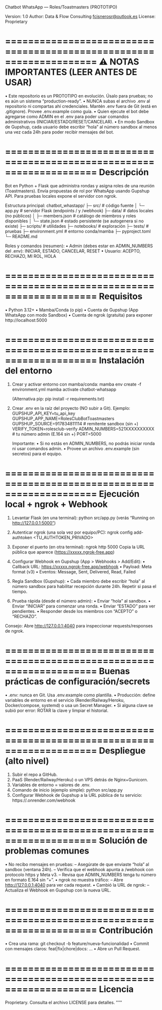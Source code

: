 Chatbot WhatsApp — Roles/Toastmasters (PROTOTIPO)

Version: 1.0
Author: Data & Flow Consulting <fcisnerosr@outlook.es>
License: Proprietary

====================================================================
⚠️ NOTAS IMPORTANTES (LEER ANTES DE USAR)
====================================================================
• Este repositorio es un PROTOTIPO en evolución. Úsalo para pruebas; no es
  aún un sistema “production-ready”.
• NUNCA subas el archivo .env al repositorio ni compartas ahí credenciales.
  Mantén .env fuera de Git (está en .gitignore). Provee .env.example como guía.
• Quien ejecute el bot debe agregarse como ADMIN en el .env para poder usar
  comandos administrativos (INICIAR/ESTADO/RESET/CANCELAR).
• En modo Sandbox de Gupshup, cada usuario debe escribir “hola” al número
  sandbox al menos una vez cada 24h para poder recibir mensajes del bot.

====================================================================
Descripción
====================================================================
Bot en Python + Flask que administra rondas y asigna roles de una reunión
(Toastmasters). Envía propuestas de rol por WhatsApp usando Gupshup API.
Para pruebas locales expone el servidor con ngrok.

Estructura principal:
chatbot_whastapp/
├─ src/                # código fuente
│  └─ app.py           # servidor Flask (endpoints / y /webhook)
├─ data/               # datos locales (no públicos)
│  ├─ members.json     # catálogo de miembros y roles disponibles
│  └─ state.json       # estado persistente (se autogenera si no existe)
├─ scripts/            # utilidades
├─ notebooks/          # exploración
├─ tests/              # pruebas
├─ environment.yml     # entorno conda/mamba
├─ pyproject.toml
└─ README.md

Roles y comandos (resumen):
• Admin (debes estar en ADMIN_NUMBERS del .env): INICIAR, ESTADO, CANCELAR, RESET
• Usuario: ACEPTO, RECHAZO, MI ROL, HOLA

====================================================================
Requisitos
====================================================================
• Python 3.12+
• Mamba/Conda (o pip)
• Cuenta de Gupshup (App WhatsApp con modo Sandbox)
• Cuenta de ngrok (gratuita) para exponer http://localhost:5000

====================================================================
Instalación del entorno
====================================================================
1) Crear y activar entorno con mamba/conda:
   mamba env create -f environment.yml
   mamba activate chatbot-whatsapp

   (Alternativa pip: pip install -r requirements.txt)

2) Crear .env en la raíz del proyecto (NO subir a Git). Ejemplo:
   GUPSHUP_API_KEY=tu_api_key
   GUPSHUP_APP_NAME=RolesClubBotToastmasters
   GUPSHUP_SOURCE=917834811114            # remitente sandbox (sin +)
   VERIFY_TOKEN=rolesclub-verify
   ADMIN_NUMBERS=521XXXXXXXXXX            # tu número admin (E.164 sin +)
   PORT=5000

   Importante:
   • Si no estás en ADMIN_NUMBERS, no podrás iniciar ronda ni usar comandos admin.
   • Provee un archivo .env.example (sin secretos) para el equipo.

====================================================================
Ejecución local + ngrok + Webhook
====================================================================
1) Levantar Flask (en una terminal):
   python src/app.py
   (verás “Running on http://127.0.0.1:5000”)

2) Autenticar ngrok (una sola vez por equipo/PC):
   ngrok config add-authtoken <TU_AUTHTOKEN_PRIVADO>

3) Exponer el puerto (en otra terminal):
   ngrok http 5000
   Copia la URL pública que aparece (https://xxxxx.ngrok-free.app)

4) Configurar Webhook en Gupshup (App > Webhooks > Add/Edit):
   • Callback URL: https://xxxxx.ngrok-free.app/webhook
   • Payload: Meta format (v3)
   • Eventos: Message, Sent, Delivered, Read, Failed

5) Regla Sandbox (Gupshup):
   • Cada miembro debe escribir “hola” al número sandbox para habilitar recepción
     durante 24h. Repetir si pasa el tiempo.

6) Prueba rápida (desde el número admin):
   • Enviar “hola” al sandbox.
   • Enviar “INICIAR” para comenzar una ronda.
   • Enviar “ESTADO” para ver pendientes.
   • Responder desde los miembros con “ACEPTO” o “RECHAZO”.

Consejo: Abre http://127.0.0.1:4040 para inspeccionar requests/responses de ngrok.

====================================================================
Buenas prácticas de configuración/secrets
====================================================================
• .env: nunca en Git. Usa .env.example como plantilla.
• Producción: define variables de entorno en el servicio (Render/Railway/Heroku,
  Docker/compose, systemd) o usa un Secret Manager.
• Si alguna clave se subió por error: ROTAR la clave y limpiar el historial.

====================================================================
Despliegue (alto nivel)
====================================================================
1) Subir el repo a GitHub.
2) PaaS (Render/Railway/Heroku) o un VPS detrás de Nginx+Gunicorn.
3) Variables de entorno = valores de .env.
4) Comando de inicio (ejemplo simple): python src/app.py
5) Configurar Webhook de Gupshup a la URL pública de tu servicio:
   https://<tu-app>.onrender.com/webhook

====================================================================
Solución de problemas comunes
====================================================================
• No recibo mensajes en pruebas:
  – Asegúrate de que enviaste “hola” al sandbox (ventana 24h).
  – Verifica que el webhook apunta a /webhook con protocolo https y Meta v3.
  – Revisa que ADMIN_NUMBERS tenga tu número en formato E.164 sin “+”.
• ngrok no muestra tráfico:
  – Abre http://127.0.0.1:4040 para ver cada request.
• Cambió la URL de ngrok:
  – Actualiza el Webhook en Gupshup con la nueva URL.

====================================================================
Contribución
====================================================================
• Crea una rama: git checkout -b feature/nueva-funcionalidad
• Commit con mensajes claros: feat|fix|chore|docs: ...
• Abre un Pull Request.

====================================================================
Licencia
====================================================================
Proprietary. Consulta el archivo LICENSE para detalles.
"""
